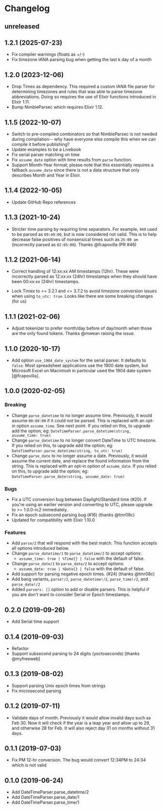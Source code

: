 # Changelog

## unreleased

## 1.2.1 (2025-07-23)

- Fix compiler warnings (floats as +/-)
- Fix timezone IANA parsing bug when getting the last k day of a month

## 1.2.0 (2023-12-06)

- Drop Timex as dependency. This required a custom IANA file parser for
  determining timezones and rules that was able to parse timezone abbreviations.
  Doing so requires the use of Elixir functions introduced in Elixir 1.11.
- Bump NimbleParsec which requires Elixir 1.12.

## 1.1.5 (2022-10-07)

- Switch to pre-compiled combinators so that NimbleParsec is not needed during
  compilation-- why have everyone else compile this when we can compile it
  before publishing?
- Update examples to be a Livebook
- Fix serial parser matching on time
- Fix `assume_date` option with time results from `parse` function.
- Support Month-Year format; please note that this essentially requires a
  fallback `assume_date` since there is not a data structure that only describes
  Month and Year in Elixir.

## 1.1.4 (2022-10-05)

- Update GitHub Repo references

## 1.1.3 (2021-10-24)

- Stricter time parsing by requiring time separators. For example, `949` used to
  be parsed as `09:49:00`, but is now considered not valid. This is to help
  decrease false positives of nonsensical times such as `25:00 am` (incorrectly
  parsed as `02:05:00`). Thanks @fcapovilla (PR #46)

## 1.1.2 (2021-06-14)

- Correct handling of 12:xx:xx AM timestamps (12hr). These were incorrectly
    parsed as 12:xx:xx (24hr) timestamps when they should have been 00:xx:xx
    (24hr) timestamps.

- Lock Timex to >= 3.2.1 and <= 3.7.2 to avoid timezone conversion issues when
  using `to_utc: true`. Looks like there are some breaking changes (for us)

## 1.1.1 (2021-02-06)

- Adjust tokenizer to prefer month/day before of day/month when those are the
    only found tokens. Thanks @mwean raising the issue.

## 1.1.0 (2020-10-17)

- Add option `use_1904_date_system` for the serial parser. It defaults to
    `false`. Most spreadsheet applications use the 1900 date system, but
    Microsoft Excel on Macintosh in particular used the 1904 date system
    [@fcapovilla].

## 1.0.0 (2020-02-05)

### Breaking

- Change `parse_datetime` to no longer assume time. Previously, it
    would assume `00:00:00` if it could not be parsed. This is replaced with an
    opt-in option `assume_time`. See next point. If you relied on this, to
    upgrade add the option; eg: `DateTimeParser.parse_datetime(string,
    assume_time: true)`
- Change `parse_datetime` to no longer convert DateTime to UTC
    timezone. If you relied on this, to upgrade add the option; eg:
    `DateTimeParser.parse_datetime(string, to_utc: true)`
- Change `parse_date` to no longer assume a date. Previously, it
    would assume the current date, and replace the found information from the
    string. This is replaced with an opt-in option of `assume_date`. If you
    relied on this, to upgrade add the option; eg:
    `DateTimeParser.parse_date(string, assume_date: true)`

### Bugs

- Fix a UTC conversion bug between Daylight/Standard time (#20). If you're
    using an earlier version and converting to UTC, please upgrade to >=
    1.0.0-rc2 immediately.
- Fix an epoch subsecond parsing bug (#16) (thanks @tmr08c)
- Updated for compatibility with Elixir 1.10.0

### Features

- Add `parse/2` that will respond with the best match. This function accepts all
    options introduced below.
- Change `parse_datetime/1` to `parse_datetime/2` to accept options:
  - `assume_time: true | %Time{} | false` with the default of false.
- Change `parse_date/1` to `parse_date/2` to accept options:
  - `assume_date: true | %Date{} | false` with the default of false.
- Add support for parsing negative epoch times. (#24) (thanks @tmr08c)
- Add bang variants, `parse!/2`, `parse_datetime!/2`, `parse_time!/2`, and
    `parse_date!/2`
- Added `parsers: []` option to add or disable parsers. This is helpful if you
    are don't want to consider Serial or Epoch timestamps.

## 0.2.0 (2019-09-26)

- Add Serial time support

## 0.1.4 (2019-09-03)

- Refactor
- Support subsecond parsing to 24 digits (yoctoseconds) [thanks @myfreeweb]

## 0.1.3 (2019-08-02)

- Support parsing Unix epoch times from strings
- Fix microsecond parsing

## 0.1.2 (2019-07-11)

- Validate days of month. Previously it would allow invalid days such as Feb 30.
  Now it will check if the year is a leap year and allow up to 29, and otherwise
  28 for Feb. It will also reject day 31 on months without 31 days.

## 0.1.1 (2019-07-03)

- Fix PM 12-hr conversion. The bug would convert 12:34PM to 24:34 which is
  not valid

## 0.1.0 (2019-06-24)

- Add DateTimeParser.parse_datetime/2
- Add DateTimeParser.parse_date/1
- Add DateTimeParser.parse_time/1

